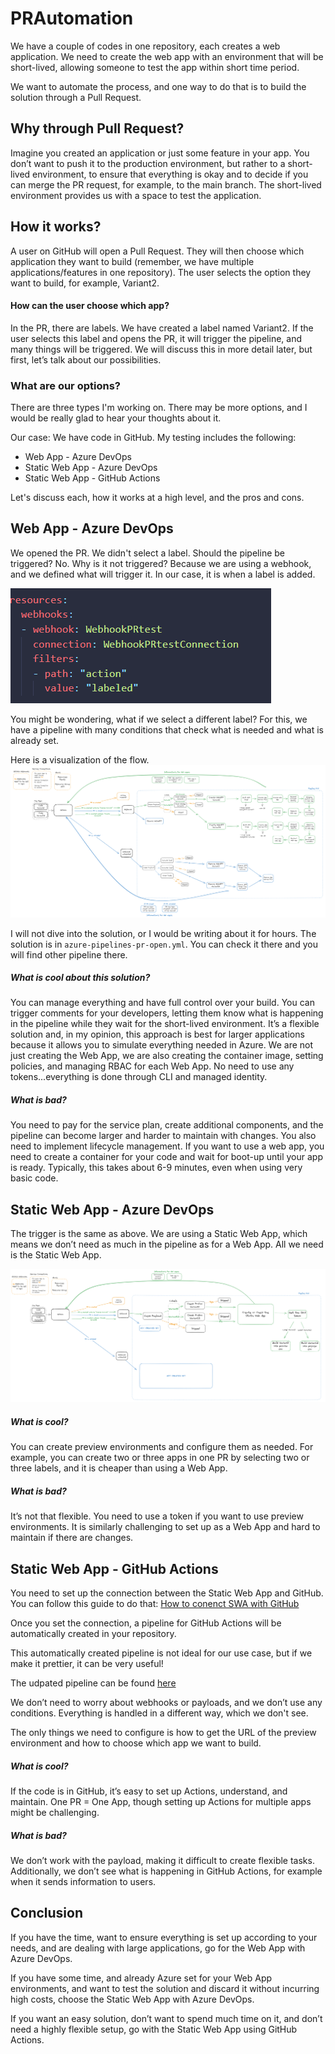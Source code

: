 # PRAutomation

We have a couple of codes in one repository, each creates a web application. We need to create the web app with an environment that will be short-lived, allowing someone to test the app within short time period.

We want to automate the process, and one way to do that is to build the solution through a Pull Request.

## Why through Pull Request?

Imagine you created an application or just some feature in your app. You don’t want to push it to the production environment, but rather to a short-lived environment, to ensure that everything is okay and to decide if you can merge the PR request, for example, to the main branch. The short-lived environment provides us with a space to test the application.

## How it works?

A user on GitHub will open a Pull Request. They will then choose which application they want to build (remember, we have multiple applications/features in one repository). The user selects the option they want to build, for example, Variant2.

#### How can the user choose which app?

In the PR, there are labels. We have created a label named Variant2. If the user selects this label and opens the PR, it will trigger the pipeline, and many things will be triggered. We will discuss this in more detail later, but first, let’s talk about our possibilities.

### What are our options?

There are three types I'm working on. There may be more options, and I would be really glad to hear your thoughts about it.

Our case: We have code in GitHub.
My testing includes the following:
- Web App - Azure DevOps
- Static Web App - Azure DevOps
- Static Web App - GitHub Actions

Let's discuss each, how it works at a high level, and the pros and cons.

## Web App - Azure DevOps

We opened the PR. We didn't select a label. Should the pipeline be triggered? No.
Why is it not triggered? Because we are using a webhook, and we defined what will trigger it. In our case, it is when a label is added.

![](https://github.com/radekpadrta/PRAutomation/blob/main/Pasted%20image%2020240816091244.png)

You might be wondering, what if we select a different label?
For this, we have a pipeline with many conditions that check what is needed and what is already set.

Here is a visualization of the flow.
![](https://github.com/radekpadrta/PRAutomation/blob/main/Pasted%20image%2020240816091442.png)


I will not dive into the solution, or I would be writing about it for hours. The solution is in `azure-pipelines-pr-open.yml`. You can check it there and you will find other pipeline there.

##### What is cool about this solution?
You can manage everything and have full control over your build. You can trigger comments for your developers, letting them know what is happening in the pipeline while they wait for the short-lived environment. It’s a flexible solution and, in my opinion, this approach is best for larger applications because it allows you to simulate everything needed in Azure. We are not just creating the Web App, we are also creating the container image, setting policies, and managing RBAC for each Web App. No need to use any tokens...everything is done through CLI and managed identity.

##### What is bad?
You need to pay for the service plan, create additional components, and the pipeline can become larger and harder to maintain with changes. You also need to implement lifecycle management. If you want to use a web app, you need to create a container for your code and wait for boot-up until your app is ready. Typically, this takes about 6-9 minutes, even when using very basic code.


## Static Web App - Azure DevOps
The trigger is the same as above. We are using a Static Web App, which means we don’t need as much in the pipeline as for a Web App. All we need is the Static Web App.


![](https://github.com/radekpadrta/PRAutomation/blob/main/Pasted%20image%2020240816093902.png)

##### What is cool?
You can create preview environments and configure them as needed. For example, you can create two or three apps in one PR by selecting two or three labels, and it is cheaper than using a Web App.

##### What is bad?
It’s not that flexible. You need to use a token if you want to use preview environments. It is similarly challenging to set up as a Web App and hard to maintain if there are changes.



## Static Web App - GitHub Actions

You need to set up the connection between the Static Web App and GitHub. You can follow this guide to do that: [How to conenct SWA with GitHub](https://github.com/radekpadrta/PRAutomation/tree/testPR)

Once you set the connection, a pipeline for GitHub Actions will be automatically created in your repository.

This automatically created pipeline is not ideal for our use case, but if we make it prettier, it can be very useful!

The udpated pipeline can be found [here](https://github.com/radekpadrta/PRAutomation/blob/main/.github/workflows/azure-static-web-apps-black-hill-01e38be0f.yml)

We don’t need to worry about webhooks or payloads, and we don’t use any conditions. Everything is handled in a different way, which we don't see.

The only things we need to configure is how to get the URL of the preview environment and how to choose which app we want to build.

##### What is cool?
If the code is in GitHub, it’s easy to set up Actions, understand, and maintain. One PR = One App, though setting up Actions for multiple apps might be challenging.

##### What is bad?
We don’t work with the payload, making it difficult to create flexible tasks. Additionally, we don’t see what is happening in GitHub Actions, for example when it sends information to users.


## Conclusion

If you have the time, want to ensure everything is set up according to your needs, and are dealing with large applications, go for the Web App with Azure DevOps.

If you have some time, and already Azure set for your Web App environments, and want to test the solution and discard it without incurring high costs, choose the Static Web App with Azure DevOps.

If you want an easy solution, don’t want to spend much time on it, and don’t need a highly flexible setup, go with the Static Web App using GitHub Actions.